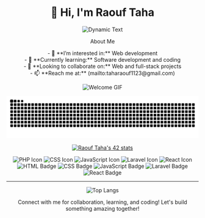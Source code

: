 <h1 align="center"> 👋 Hi, I'm Raouf Taha </h1>

<p align="center">
  <img src="https://readme-typing-svg.demolab.com?font=Fira+Code&weight=500&size=24&pause=1000&center=true&vCenter=true&width=500&lines=I'm+a+Web+Developer;I'm+a+Coder;Hi,+I'm+Raouf+Taha;I'+m+a+Backend+Dev;I'm+passionate+about+coding!;Let's+build+something+amazing!" alt="Dynamic Text" />
</p>
 <div align="center">About Me</div>

<p align="center">
- 👀 **I’m interested in:** Web development<br>
- 🌱 **Currently learning:** Software development and coding<br>
- 💞️ **Looking to collaborate on:** Web and full-stack projects<br>
- 📫 **Reach me at:** (mailto:taharaouf1123@gmail.com)
</p>

<p align="center">
  <img src="https://user-images.githubusercontent.com/74038190/212284158-e840e285-664b-44d7-b79b-e264b5e54825.gif" alt="Welcome GIF" width="600"/>
</p>
<p align="center">
  <img src="https://raw.githubusercontent.com/huiishan99/huiishan99/output/github-contribution-grid-snake-dark.svg" alt="GitHub Contribution Grid Snake" width="600"/>
</p>

<p align="center">
  <a href="https://badge.mediaplus.ma/levi/moraouf">
    <img src="https://badge.mediaplus.ma/levi/moraouf" alt="Raouf Taha's 42 stats" />
  </a>
</p>
<!--
<p align="left">
  <img src="https://media.giphy.com/media/qgQUggAC3Pfv687qPC/giphy.gif" width="480" height="360" alt="Coding GIF">
</p>
] -->

<!-- Dynamic Language Logos Section -->
<div align="center">
  <img src="https://img.icons8.com/?size=100&id=1q0xlAMYQeet&format=png&color=000000" alt="PHP Icon" width="50" />
  <img src="https://img.icons8.com/?size=100&id=1q0xlAMYQeet&format=png&color=000000" alt="CSS Icon" width="50" />
  <img src="https://img.icons8.com/?size=100&id=1q0xlAMYQeet&format=png&color=000000" alt="JavaScript Icon" width="50" />
  <img src="https://img.icons8.com/?size=100&id=1q0xlAMYQeet&format=png&color=000000" alt="Laravel Icon" width="50" />
  <img src="https://img.icons8.com/?size=100&id=1q0xlAMYQeet&format=png&color=000000" alt="React Icon" width="50" />
</div>

<div align="center">
  <img src="https://img.shields.io/badge/HTML-%23E34F26.svg?style=for-the-badge&logo=html5&logoColor=white" alt="HTML Badge" />
  <img src="https://img.shields.io/badge/CSS-%231572B6.svg?style=for-the-badge&logo=css3&logoColor=white" alt="CSS Badge" />
  <img src="https://img.shields.io/badge/JavaScript-%23F7DF1E.svg?style=for-the-badge&logo=javascript&logoColor=black" alt="JavaScript Badge" />
  <img src="https://img.shields.io/badge/Laravel-%23FF2D20.svg?style=for-the-badge&logo=laravel&logoColor=white" alt="Laravel Badge" />
  <img src="https://img.shields.io/badge/React-%2361DAFB.svg?style=for-the-badge&logo=react&logoColor=black" alt="React Badge" />
</div>

---
<div align="center">
  <img src="https://github-readme-stats-git-masterrstaa-rickstaa.vercel.app/api/top-langs/?username=TAHA-RAOUF&langs_count=10&theme=radical" alt="Top Langs" />
</div>




<p align="center">
  Connect with me for collaboration, learning, and coding! Let's build something amazing together!
</p>
